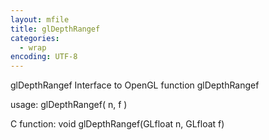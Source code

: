 ```yaml
---
layout: mfile
title: glDepthRangef
categories:
  - wrap
encoding: UTF-8
---
```


glDepthRangef  Interface to OpenGL function glDepthRangef

usage:  glDepthRangef( n, f )

C function:  void glDepthRangef(GLfloat n, GLfloat f)